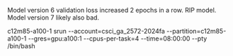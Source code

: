 Model version 6 validation loss increased 2 epochs in a row. RIP model.
Model version 7 likely also bad.

c12m85-a100-1
srun --account=csci_ga_2572-2024fa --partition=c12m85-a100-1 --gres=gpu:a100:1 --cpus-per-task=4 --time=08:00:00 --pty /bin/bash
